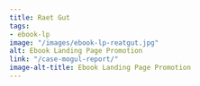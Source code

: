 ```yaml
---
title: Raet Gut
tags:
- ebook-lp
image: "/images/ebook-lp-reatgut.jpg"
alt: Ebook Landing Page Promotion
link: "/case-mogul-report/"
image-alt-title: Ebook Landing Page Promotion
---
```


